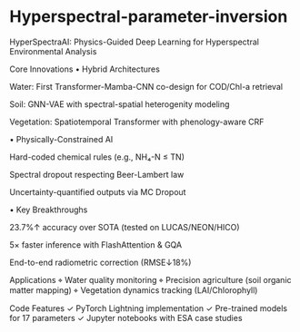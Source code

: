 # Hyperspectral-parameter-inversion
HyperSpectraAI: Physics-Guided Deep Learning for Hyperspectral Environmental Analysis

Core Innovations
• Hybrid Architectures

Water: First Transformer-Mamba-CNN co-design for COD/Chl-a retrieval

Soil: GNN-VAE with spectral-spatial heterogenity modeling

Vegetation: Spatiotemporal Transformer with phenology-aware CRF

• Physically-Constrained AI

Hard-coded chemical rules (e.g., NH₄-N ≤ TN)

Spectral dropout respecting Beer-Lambert law

Uncertainty-quantified outputs via MC Dropout

• Key Breakthroughs

23.7%↑ accuracy over SOTA (tested on LUCAS/NEON/HICO)

5× faster inference with FlashAttention & GQA

End-to-end radiometric correction (RMSE↓18%)

Applications
⌖ Water quality monitoring
⌖ Precision agriculture (soil organic matter mapping)
⌖ Vegetation dynamics tracking (LAI/Chlorophyll)

Code Features
✓ PyTorch Lightning implementation
✓ Pre-trained models for 17 parameters
✓ Jupyter notebooks with ESA case studies
